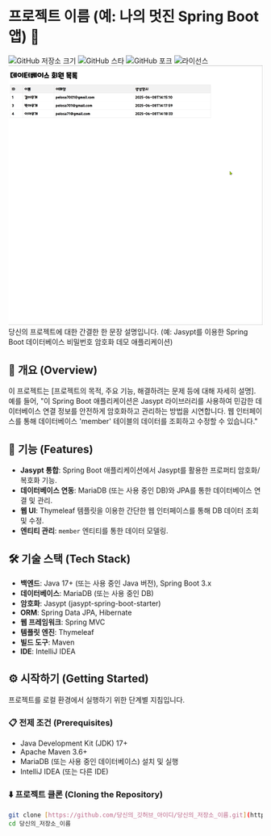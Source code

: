# 프로젝트 이름 (예: 나의 멋진 Spring Boot 앱) 🚀

![GitHub 저장소 크기](https://img.shields.io/github/repo-size/당신의_깃허브_아이디/당신의_저장소_이름?style=for-the-badge)
![GitHub 스타](https://img.shields.io/github/stars/당신의_깃허브_아이디/당신의_저장소_이름?style=for-the-badge)
![GitHub 포크](https://img.shields.io/github/forks/당신의_깃허브_아이디/당신의_저장소_이름?style=for-the-badge)
![라이선스](https://img.shields.io/github/license/당신의_깃허브_아이디/당신의_저장소_이름?style=for-the-badge)
![메인 화면 스크린샷](images/database_shot.jpg "애플리케이션 메인 화면")
당신의 프로젝트에 대한 간결한 한 문장 설명입니다.
(예: Jasypt를 이용한 Spring Boot 데이터베이스 비밀번호 암호화 데모 애플리케이션)

## 🌟 개요 (Overview)

이 프로젝트는 [프로젝트의 목적, 주요 기능, 해결하려는 문제 등에 대해 자세히 설명].
예를 들어, "이 Spring Boot 애플리케이션은 Jasypt 라이브러리를 사용하여 민감한 데이터베이스 연결 정보를 안전하게 암호화하고 관리하는 방법을 시연합니다. 웹 인터페이스를 통해 데이터베이스 'member' 테이블의 데이터를 조회하고 수정할 수 있습니다."

## 🚀 기능 (Features)

* **Jasypt 통합**: Spring Boot 애플리케이션에서 Jasypt를 활용한 프로퍼티 암호화/복호화 기능.
* **데이터베이스 연동**: MariaDB (또는 사용 중인 DB)와 JPA를 통한 데이터베이스 연결 및 관리.
* **웹 UI**: Thymeleaf 템플릿을 이용한 간단한 웹 인터페이스를 통해 DB 데이터 조회 및 수정.
* **엔티티 관리**: `member` 엔티티를 통한 데이터 모델링.

## 🛠️ 기술 스택 (Tech Stack)

* **백엔드**: Java 17+ (또는 사용 중인 Java 버전), Spring Boot 3.x
* **데이터베이스**: MariaDB (또는 사용 중인 DB)
* **암호화**: Jasypt (jasypt-spring-boot-starter)
* **ORM**: Spring Data JPA, Hibernate
* **웹 프레임워크**: Spring MVC
* **템플릿 엔진**: Thymeleaf
* **빌드 도구**: Maven
* **IDE**: IntelliJ IDEA

## ⚙️ 시작하기 (Getting Started)

프로젝트를 로컬 환경에서 실행하기 위한 단계별 지침입니다.

### 📋 전제 조건 (Prerequisites)

* Java Development Kit (JDK) 17+
* Apache Maven 3.6+
* MariaDB (또는 사용 중인 데이터베이스) 설치 및 실행
* IntelliJ IDEA (또는 다른 IDE)

### ⬇️ 프로젝트 클론 (Cloning the Repository)

```bash
git clone [https://github.com/당신의_깃허브_아이디/당신의_저장소_이름.git](https://github.com/당신의_깃허브_아이디/당신의_저장소_이름.git)
cd 당신의_저장소_이름